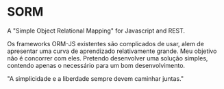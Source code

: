 SORM
====

A "Simple Object Relational Mapping" for Javascript and REST.

Os frameworks ORM-JS existentes são complicados de usar, alem de apresentar uma curva de aprendizado
relativamente grande. Meu objetivo não é concorrer com eles. Pretendo desenvolver uma solução simples,
contendo apenas o necessário para um bom desenvolvimento.

"A simplicidade e a liberdade sempre devem caminhar juntas."